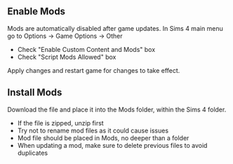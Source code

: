 ## Enable Mods
Mods are automatically disabled after game updates.
In Sims 4 main menu go to Options -> Game Options -> Other
* Check "Enable Custom Content and Mods" box
* Check "Script Mods Allowed" box

Apply changes and restart game for changes to take effect.

## Install Mods
Download the file and place it into the Mods folder, within the Sims 4 folder.

* If the file is zipped, unzip first
* Try not to rename mod files as it could cause issues
* Mod file should be placed in Mods, no deeper than a folder
* When updating a mod, make sure to delete previous files to avoid duplicates
